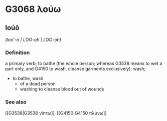 # G3068 λούω

## loúō

_(loo'-o | LOO-oh | LOO-oh)_

### Definition

a primary verb; to bathe (the whole person; whereas G3538 means to wet a part only, and G4150 to wash, cleanse garments exclusively); wash; 

- to bathe, wash
  - of a dead person
  - washing to cleanse blood out of wounds

### See also

[[G3538|G3538 νίπτω]], [[G4150|G4150 πλύνω]]
